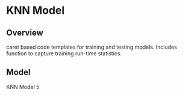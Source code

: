 KNN Model 
==================================================

## Overview
caret based code templates for training and testing models.  Includes function
to capture training run-time statistics.

## Model
KNN Model 5 



